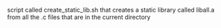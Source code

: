 script called create_static_lib.sh that creates a static library called liball.a from all the .c files that are in the current directory
